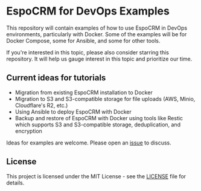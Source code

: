 # EspoCRM for DevOps Examples

This repository will contain examples of how to use EspoCRM in DevOps environments, particularly with Docker. Some of the examples will be for Docker Compose, some for Ansible, and some for other tools.

If you're interested in this topic, please also consider starring this repository. It will help us gauge interest in this topic and prioritize our time.

## Current ideas for tutorials

- Migration from existing EspoCRM installation to Docker
- Migration to S3 and S3-compatible storage for file uploads (AWS, Minio, Cloudflare's R2, etc.)
- Using Ansible to deploy EspoCRM with Docker
- Backup and restore of EspoCRM with Docker using tools like Restic which supports S3 and S3-compatible storage, deduplication, and encryption

Ideas for examples are welcome. Please open an [issue](https://github.com/dubas-pro/espocrm-for-devops/issues/new) to discuss.

## License

This project is licensed under the MIT License - see the [LICENSE](LICENSE) file for details.
